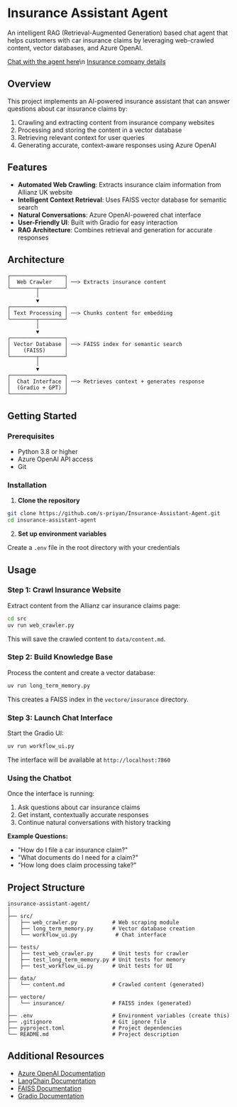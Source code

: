 # Insurance Assistant Agent

An intelligent RAG (Retrieval-Augmented Generation) based chat agent that helps customers with car insurance claims by leveraging web-crawled content, vector databases, and Azure OpenAI.

[Chat with the agent here](https://huggingface.co/spaces/shobanapriyan/src)\n
[Insurance company details](https://www.allianz.co.uk/insurance/car-insurance/existing-customers/claim.html)

## Overview

This project implements an AI-powered insurance assistant that can answer questions about car insurance claims by:
1. Crawling and extracting content from insurance company websites
2. Processing and storing the content in a vector database
3. Retrieving relevant context for user queries
4. Generating accurate, context-aware responses using Azure OpenAI

## Features

- **Automated Web Crawling**: Extracts insurance claim information from Allianz UK website
- **Intelligent Context Retrieval**: Uses FAISS vector database for semantic search
- **Natural Conversations**: Azure OpenAI-powered chat interface
- **User-Friendly UI**: Built with Gradio for easy interaction
- **RAG Architecture**: Combines retrieval and generation for accurate responses

## Architecture

```
┌─────────────────┐
│  Web Crawler    │ ──> Extracts insurance content
└────────┬────────┘
         │
         ▼
┌─────────────────┐
│ Text Processing │ ──> Chunks content for embedding
└────────┬────────┘
         │
         ▼
┌─────────────────┐
│ Vector Database │ ──> FAISS index for semantic search
│    (FAISS)      │
└────────┬────────┘
         │
         ▼
┌─────────────────┐
│  Chat Interface │ ──> Retrieves context + generates response
│  (Gradio + GPT) │
└─────────────────┘
```

## Getting Started

### Prerequisites

- Python 3.8 or higher
- Azure OpenAI API access
- Git

### Installation

1. **Clone the repository**
```bash
git clone https://github.com/s-priyan/Insurance-Assistant-Agent.git
cd insurance-assistant-agent
```

2. **Set up environment variables**

Create a `.env` file in the root directory with your credentials


## Usage

### Step 1: Crawl Insurance Website

Extract content from the Allianz car insurance claims page:

```bash
cd src
uv run web_crawler.py
```

This will save the crawled content to `data/content.md`.

### Step 2: Build Knowledge Base

Process the content and create a vector database:

```bash
uv run long_term_memory.py
```

This creates a FAISS index in the `vectore/insurance` directory.

### Step 3: Launch Chat Interface

Start the Gradio UI:

```bash
uv run workflow_ui.py
```

The interface will be available at `http://localhost:7860`

### Using the Chatbot

Once the interface is running:
1. Ask questions about car insurance claims
2. Get instant, contextually accurate responses
3. Continue natural conversations with history tracking

**Example Questions:**
- "How do I file a car insurance claim?"
- "What documents do I need for a claim?"
- "How long does claim processing take?"

## Project Structure

```
insurance-assistant-agent/
│
├── src/
│   ├── web_crawler.py           # Web scraping module
│   ├── long_term_memory.py      # Vector database creation
│   └── workflow_ui.py            # Chat interface
│
├── tests/
│   ├── test_web_crawler.py      # Unit tests for crawler
│   ├── test_long_term_memory.py # Unit tests for memory
│   ├── test_workflow_ui.py      # Unit tests for UI
│
├── data/
│   └── content.md               # Crawled content (generated)
│
├── vectore/
│   └── insurance/               # FAISS index (generated)
│
├── .env                         # Environment variables (create this)
├── .gitignore                   # Git ignore file
├── pyproject.toml               # Project dependencies
└── README.md                    # Project description
```

## Additional Resources

- [Azure OpenAI Documentation](https://learn.microsoft.com/en-us/azure/ai-services/openai/)
- [LangChain Documentation](https://python.langchain.com/docs/get_started/introduction)
- [FAISS Documentation](https://github.com/facebookresearch/faiss/wiki)
- [Gradio Documentation](https://www.gradio.app/docs/)